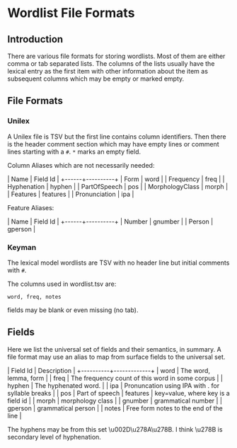 # Wordlist File Formats

## Introduction

There are various file formats for storing wordlists. Most of them are either
comma or tab separated lists. The columns of the lists usually have the lexical
entry as the first item with other information about the item as subsequent
columns which may be empty or marked empty.

## File Formats

### Unilex

A Unilex file is TSV but the first line contains column identifiers. Then there
is the header comment section which may have empty lines or comment lines
starting with a `#`. `*` marks an empty field.

Column Aliases which are not necessarily needed:

| Name | Field Id |
+------+----------+
| Form | word |
| Frequency | freq |
| Hyphenation | hyphen |
| PartOfSpeech | pos |
| MorphologyClass | morph |
| Features | features |
| Pronunciation | ipa |

Feature Aliases:

| Name | Field Id |
+------+----------+
| Number | gnumber |
| Person | gperson |

### Keyman

The lexical model wordlists are TSV with no header line but initial comments
with `#`.

The columns used in wordlist.tsv are:

    word, freq, notes

fields may be blank or even missing (no tab).

## Fields

Here we list the universal set of fields and their semantics, in summary. A file
format may use an alias to map from surface fields to the universal set.

| Field Id | Description |
+----------+-------------+
| word     | The word, lemma, form |
| freq     | The frequency count of this word in some corpus |
| hyphen   | The hyphenated word. |
| ipa      | Pronuncation using IPA with . for syllable breaks |
| pos      | Part of speech
| features | key=value, where key is a field id |
| morph    | morphology class |
| gnumber  | grammatical number |
| gperson  | grammatical person |
| notes    | Free form notes to the end of the line |

The hyphens may be from this set \u002D\u278A\u278B. I think \u278B is secondary
level of hyphenation.

